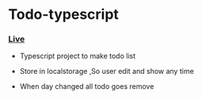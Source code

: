 # Todo-typescript

### [Live](https://to-do-typescript.netlify.app/)

- Typescript project to make todo list

- Store in localstorage ,So user edit and show any time 

- When day changed all todo goes remove 


